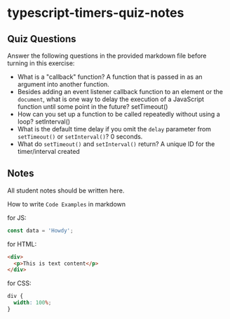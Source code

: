 # typescript-timers-quiz-notes

## Quiz Questions

Answer the following questions in the provided markdown file before turning in this exercise:

- What is a "callback" function?
  A function that is passed in as an argument into another function.
- Besides adding an event listener callback function to an element or the `document`, what is one way to delay the execution of a JavaScript function until some point in the future?
  setTimeout()
- How can you set up a function to be called repeatedly without using a loop?
  setInterval()
- What is the default time delay if you omit the `delay` parameter from `setTimeout()` or `setInterval()`?
  0 seconds.
- What do `setTimeout()` and `setInterval()` return?
  A unique ID for the timer/interval created

## Notes

All student notes should be written here.

How to write `Code Examples` in markdown

for JS:

```javascript
const data = 'Howdy';
```

for HTML:

```html
<div>
  <p>This is text content</p>
</div>
```

for CSS:

```css
div {
  width: 100%;
}
```
